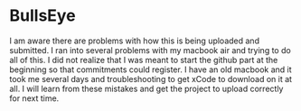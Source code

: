 # BullsEye

I am aware there are problems with how this is being uploaded and submitted. I ran into several problems with my macbook air and trying to do all of this. I did not realize that I was meant to start the github part at the beginning so that commitments could register. I have an old macbook and it took me several days and troubleshooting to get xCode to download on it at all. I will learn from these mistakes and get the project to upload correctly for next time.
